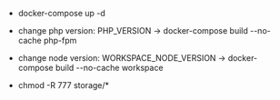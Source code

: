 - docker-compose up -d
- change php version: PHP_VERSION -> docker-compose build --no-cache php-fpm
- change node version: WORKSPACE_NODE_VERSION -> docker-compose build --no-cache workspace  

- chmod -R 777 storage/*